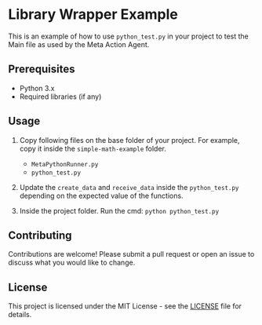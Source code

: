 # Library Wrapper Example
This is an example of how to use `python_test.py` in your project to test the Main file as used by the Meta Action Agent.

## Prerequisites

- Python 3.x
- Required libraries (if any)

## Usage
1. Copy following files on the base folder of your project. For example, copy it inside the `simple-math-example` folder.
    - `MetaPythonRunner.py`
    - `python_test.py`

2. Update the `create_data` and `receive_data` inside the `python_test.py` depending on the expected value of the functions.
3. Inside the project folder. Run the cmd: `python python_test.py`


## Contributing

Contributions are welcome! Please submit a pull request or open an issue to discuss what you would like to change.

## License

This project is licensed under the MIT License - see the [LICENSE](LICENSE) file for details.